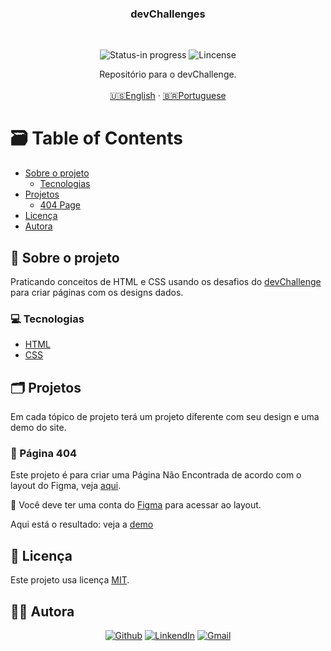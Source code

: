<h3 align="center">devChallenges</h3>
</br> 

<p align="center">
      <img src="https://img.shields.io/badge/status-in%20progress-brightgreen" alt="Status-in progress" />
      <img src="https://img.shields.io/static/v1?label=Lincense&message=MIT&color=0000ff " alt="Lincense" />
</p>

<p align="center">
  Repositório para o devChallenge.
  <br />
  <br />
  <a href="README.md">🇺🇸English</a>
   ·
  <a href="README-pt.md">🇧🇷Portuguese</a>
</p>

<!-- TABLE OF CONTENTS -->
# :card_file_box: Table of Contents

* [Sobre o projeto](#book-sobre-o-projeto)
  * [Tecnologias](#computer-tecnologias)
* [Projetos](#card_index_dividers-projetos)
  * [404 Page](#pushpin-404-page)
* [Licença](#page_facing_up-licença)
* [Autora](#woman_technologist-autora)

## :book: Sobre o projeto

Praticando conceitos de HTML e CSS usando os desafios do [devChallenge](https://devchallenges.io) para criar páginas com os designs dados.

### :computer: Tecnologias

* [HTML](https://html.com)
* [CSS](https://devdocs.io/css/)

## :card_index_dividers: Projetos

Em cada tópico de projeto terá um projeto diferente com seu design e uma demo do site.

### :pushpin: Página 404

Este projeto é para criar uma Página Não Encontrada de acordo com o layout do Figma, veja [aqui](https://www.figma.com/file/QeKWLNhB13zDjJzqR22TKE/404-page-challenge?node-id=0%3A1).


🚨 Você deve ter uma conta do [Figma](https://www.figma.com) para acessar ao layout.

Aqui está o resultado: veja a [demo](https://profile-card-component-dq020wqo9.vercel.app)
## :page_facing_up: Licença

Este projeto usa licença [MIT](https://github.com/3salles/devchalleng/blob/main/LICENSE).

## ‍:woman_technologist: Autora

<p align="center">
  <a href="https://github.com/3salles"><img src="https://img.shields.io/badge/-Github-000?style=flat-square&logo=Github&logoColor=white&link=https://github.com/3salles" alt="Github" /></a>
  <a href="https://www.linkedin.com/in/beatriz-salles-b701a31a6/"><img src="https://img.shields.io/badge/-LinkedIn-blue?style=flat-square&logo=Linkedin&logoColor=white&link=https://www.linkedin.com/in/beatriz-salles-b701a31a6" alt="LinkendIn" /></a>
  <a href="mailto:beatrizsallesss@gmail.com"><img src="https://img.shields.io/badge/-Gmail-c14438?style=flat-square&logo=Gmail&logoColor=white&link=mailto:beatrizsallesss@gmail.com" alt="Gmail" /></a>